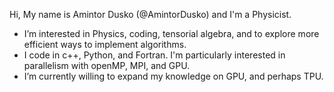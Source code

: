Hi, My name is Amintor Dusko (@AmintorDusko) and I'm a Physicist.
-  I’m interested in Physics, coding, tensorial algebra, and to explore more efficient ways to implement algorithms. 
-  I code in c++, Python, and Fortran. I'm particularly interested in parallelism with openMP, MPI, and GPU.
-  I’m currently willing to expand my knowledge on GPU, and perhaps TPU.
<!---
AmintorDusko/AmintorDusko is a ✨ special ✨ repository because its `README.md` (this file) appears on your GitHub profile.
You can click the Preview link to take a look at your changes.
--->
